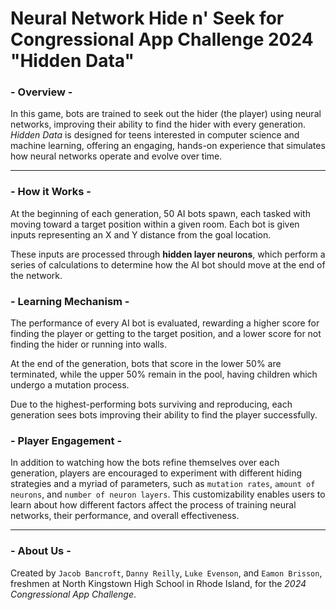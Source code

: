 # Neural Network Hide n' Seek for Congressional App Challenge 2024 "Hidden Data"


### - Overview -
In this game, bots are trained to seek out the hider (the player) using neural networks, improving their ability to find the hider with every generation. *Hidden Data* is designed for teens interested in computer science and machine learning, offering an engaging, hands-on experience that simulates how neural networks operate and evolve over time.
<hr>

### - How it Works -
At the beginning of each generation, 50 AI bots spawn, each tasked with moving toward a target position within a given room. Each bot is given inputs representing an X and Y distance from the goal location. 

These inputs are processed through **hidden layer neurons**, which perform a series of calculations to determine how the AI bot should move at the end of the network.

### - Learning Mechanism -
The performance of every AI bot is evaluated, rewarding a higher score for finding the player or getting to the target position, and a lower score for not finding the hider or running into walls.

At the end of the generation, bots that score in the lower 50% are terminated, while the upper 50% remain in the pool, having children which undergo a mutation process.

Due to the highest-performing bots surviving and reproducing, each generation sees bots improving their ability to find the player successfully.

### - Player Engagement - 
In addition to watching how the bots refine themselves over each generation, players are encouraged to experiment with different hiding strategies and a myriad of parameters, such as `mutation rates`, `amount of neurons`, and `number of neuron layers`. This customizability enables users to learn about how different factors affect the process of training neural networks, their performance, and overall effectiveness. 
<hr>

### - About Us -
Created by `Jacob Bancroft`, `Danny Reilly`, `Luke Evenson`, and `Eamon Brisson`, freshmen at North Kingstown High School in Rhode Island, for the *2024 Congressional App Challenge*.

